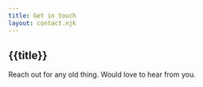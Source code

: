 ```yaml
---
title: Get in touch
layout: contact.njk
---
```


## {{title}}

Reach out for any old thing. Would love to hear from you.